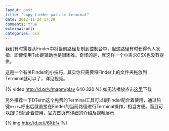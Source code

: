 ```yaml
---
layout: post
title: "copy finder path to terminal"
date: 2012-11-24 17:29
comments: true
external-url: 
categories: osx
---
```


我们有时需要从Finder中将当前路径复制到控制台中，但这路径有时长得令人发指，即使使用Tab键辅助也是很困难。奇怪的是，就这样一个小需求OSX也没有提供。

这是一个有关Finder的小技巧，其实你只需要将Finder上的文件夹拖放到Terminal就可以了，详见视频。

{% video http://d.pr/v/mapm/play 640 320 %} 
如无法播放点击[这里](http://d.pr/v/mapm)下载

另外推荐一下DTerm这个免费的Terminal工具可以跟Finder配合着使用，通过热键`⌘+⇧+↵`呼出后就直接在Finder的当前路径进行Terminal操作，相当方便。而且可以跟IDE配合着使用，[官方首页](http://decimus.net/DTerm)有详细的介绍及视频展示

{% img http://d.pr/i/6Xbf+ %}